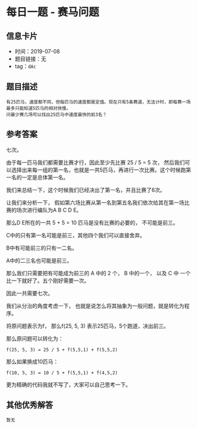 # 每日一题 - 赛马问题

## 信息卡片

* 时间：2019-07-08
* 题目链接：无
* tag：`dAc`

## 题目描述

```text
有25匹马，速度都不同，但每匹马的速度都是定值。现在只有5条赛道，无法计时，即每赛一场最多只能知道5匹马的相对快慢。
问最少赛几场可以找出25匹马中速度最快的前3名？
```

## 参考答案

七次。

由于每一匹马我们都需要比赛才行，因此至少先比赛 25 / 5 = 5 次， 然后我们可以选择出来每一组的第一名，也就是一共5匹马，再进行一次比赛。这个时候跑第一名的一定是总体第一名。

我们来总结一下，这个时候我们已经决出了第一名，并且比赛了6次。

让我们来分析一下， 假如第六场比赛从第一名到第五名我们依次给其在第一场比赛的场次进行编队为A B C D E。

那么D E所在的一共 5 + 5 = 10 匹马是没有比赛的必要的， 不可能是前三。

C中的只有第一名可能是前三，其他四个我们可以直接舍弃。

B中有可能前三的只有一二名。

A中的二三名也可能是前三。

那么我们只需要把有可能成为前三的 A 中的 2 个， B 中的一个， 以及 C 中 一个 比一下就好了。五个刚好需要一次。

因此一共需要七次。

我们从分治的角度考虑一下， 也就是说怎么将其抽象为一般问题，就是转化为程序。

将原问题表示为f， 那么f\(25, 5, 3\) 表示25匹马，5个跑道，决出前三。

那么原问题可以转化为：

```text
f(25, 5, 3) = 25 / 5 + f(5,5,1) + f(5,5,2)
```

那么如果换成10匹马：

```text
f(10, 5, 3) = 10 / 5 + f(5,5,1) + f(4,5,2)
```

更为精确的代码我就不写了，大家可以自己思考一下。

## 其他优秀解答

```text
暂无
```

